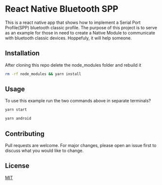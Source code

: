# React Native Bluetooth SPP

This is a react native app that shows how to implement a Serial Port Profile(SPP) bluetooth classic profile. The purpose of this project is to serve as an example for those in need to create a Native Module to communicate with bluetooth classic devices. Hoppefuly, it will help someone.

## Installation

After cloning this repo delete the node_modules folder and rebuild it

```bash
rm -rf node_modules && yarn install
```

## Usage

To use this example run the two commands above in separate terminals?

```bash
yarn start
```

```bash
yarn android
```

## Contributing

Pull requests are welcome. For major changes, please open an issue first to discuss what you would like to change.

## License

[MIT](https://choosealicense.com/licenses/mit/)
